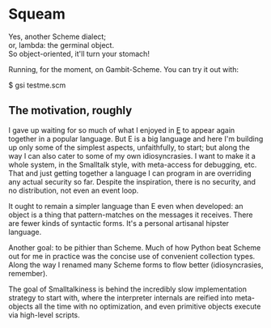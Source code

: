 # Squeam

Yes, another Scheme dialect;  
or, lambda: the germinal object.  
So object-oriented, it'll turn your stomach!  

Running, for the moment, on Gambit-Scheme.
You can try it out with:

$ gsi testme.scm


## The motivation, roughly

I gave up waiting for so much of what I enjoyed in
[E](http://erights.org/) to appear again together in a popular
language. But E is a big language and here I'm building up only some
of the simplest aspects, unfaithfully, to start; but along the way I
can also cater to some of my own idiosyncrasies. I want to make it a
whole system, in the Smalltalk style, with meta-access for debugging,
etc. That and just getting together a language I can program in are
overriding any actual security so far. Despite the inspiration, there
is no security, and no distribution, not even an event loop.

It ought to remain a simpler language than E even when developed: an
object is a thing that pattern-matches on the messages it
receives. There are fewer kinds of syntactic forms. It's a personal
artisanal hipster language.

Another goal: to be pithier than Scheme. Much of how Python beat
Scheme out for me in practice was the concise use of convenient
collection types. Along the way I renamed many Scheme forms to flow
better (idiosyncrasies, remember).

The goal of Smalltalkiness is behind the incredibly slow
implementation strategy to start with, where the interpreter internals
are reified into meta-objects all the time with no optimization, and
even primitive objects execute via high-level scripts. 
